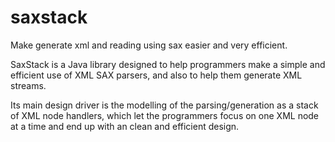 # saxstack
<p>Make generate xml and reading using sax easier and very efficient.</p>
<p>SaxStack is a Java library designed to help programmers make a simple and efficient use of XML SAX parsers, and also to help them generate XML streams.</p>
<p>Its main design driver is the modelling of the parsing/generation as a stack of XML node handlers, which let the programmers focus on one XML node at a time and end up with an clean and efficient design.</p>
